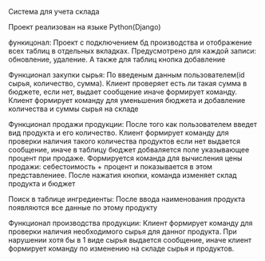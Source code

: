 Система для учета склада

Проект реализован на языке Python(Django)


функицонал:
Проект с подключением бд производства и отображение всех таблиц в отдельных вкладках.
Предусмотрено для каждой записи: обновление, удаление. А также для таблиц кнопка добавление

  Функционал закупки сырья:
    По введеным данным пользователем(id сырья, количество, сумма). Клиент проверяет есть ли такая сумма в бюджете, если нет, выдает
    сообщение иначе формирует команду. Клиент формирует команду для уменьшения бюджета и добавление количества и суммы сырья на складе

  Функционал продажи продукции:
    После того как пользователем введет вид продукта и его количество. Клиент формирует команду для проверки наличия такого количества
    продуктов если нет выдается сообщение, иначе в таблицу бюджет добваляется поле указывающее процент при продаже.
    Формируется команда для вычисления цены продажи: себестоимость + процент и показывается в этом представлениее. После нажатия кнопки,
    команда изменяет склад продукта и бюджет 

  Поиск в таблице ингредиенты:
    После ввода наименования продукта появляются все данные по этому продукту 
  
  Функционал производства продукции:
    Клиент формирует команду для проверки наличия необходимого сырья для данног продукта. При нарушении хотя бы в 1 виде сырья выдается 
    сообщение, иначе клиент формирует команду по изменению на складе сырья и продуктов.
